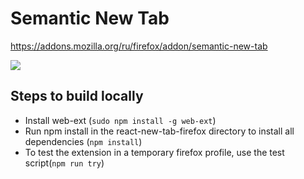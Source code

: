 # Semantic New Tab

https://addons.mozilla.org/ru/firefox/addon/semantic-new-tab

![](https://imgur.com/download/ralU5hJ)

## Steps to build locally
* Install web-ext (`sudo npm install -g web-ext`)
* Run npm install in the react-new-tab-firefox directory to install all dependencies (`npm install`)
* To test the extension in a temporary firefox profile, use the test script(`npm run try`)
